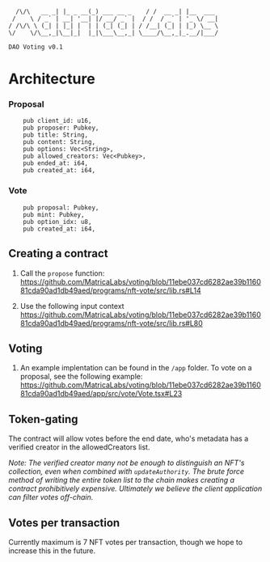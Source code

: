 ```           _        _               __       _         
  /\/\   __ _| |_ _ __(_) ___ __ _    / /  __ _| |__  ___ 
 /    \ / _` | __| '__| |/ __/ _` |  / /  / _` | '_ \/ __|
/ /\/\ \ (_| | |_| |  | | (_| (_| | / /__| (_| | |_) \__ \
\/    \/\__,_|\__|_|  |_|\___\__,_| \____/\__,_|_.__/|___/
                                                         
DAO Voting v0.1
``` 

# Architecture

### Proposal
```
    pub client_id: u16,
    pub proposer: Pubkey,
    pub title: String,
    pub content: String,
    pub options: Vec<String>,
    pub allowed_creators: Vec<Pubkey>,
    pub ended_at: i64,
    pub created_at: i64,
```

### Vote
```
    pub proposal: Pubkey,
    pub mint: Pubkey,
    pub option_idx: u8,
    pub created_at: i64,
```


## Creating a contract

1) Call the `propose` function:
https://github.com/MatricaLabs/voting/blob/11ebe037cd6282ae39b116081cda90ad1db49aed/programs/nft-vote/src/lib.rs#L14

2) Use the following input context
https://github.com/MatricaLabs/voting/blob/11ebe037cd6282ae39b116081cda90ad1db49aed/programs/nft-vote/src/lib.rs#L80



## Voting

1) An example implentation can be found in the `/app` folder. To vote on a proposal, see the following example:
https://github.com/MatricaLabs/voting/blob/11ebe037cd6282ae39b116081cda90ad1db49aed/app/src/vote/Vote.tsx#L23


## Token-gating

The contract will allow votes before the end date, who's metadata has a verified creator in the allowedCreators list.

*Note: 
The verified creator many not be enough to distinguish an NFT's collection, even when combined with `updateAuthority`. The brute force method of writing the entire token list to the chain makes creating a contract prohibitively expensive. Ultimately we believe the client application can filter votes off-chain.*

## Votes per transaction
Currently maximum is 7 NFT votes per transaction, though we hope to increase this in the future. 

